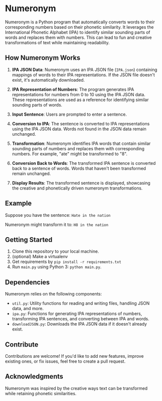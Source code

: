 # Numeronym

Numeronym is a Python program that automatically converts words to their corresponding numbers based on their phonetic similarity. It leverages the International Phonetic Alphabet (IPA) to identify similar sounding parts of words and replaces them with numbers. This can lead to fun and creative transformations of text while maintaining readability.

## How Numeronym Works

1. **IPA JSON Data**: Numeronym uses an IPA JSON file (`IPA.json`) containing mappings of words to their IPA representations. If the JSON file doesn't exist, it's automatically downloaded.

2. **IPA Representation of Numbers**: The program generates IPA representations for numbers from 0 to 10 using the IPA JSON data. These representations are used as a reference for identifying similar sounding parts of words.

3. **Input Sentence**: Users are prompted to enter a sentence.

4. **Conversion to IPA**: The sentence is converted to IPA representations using the IPA JSON data. Words not found in the JSON data remain unchanged.

5. **Transformation**: Numeronym identifies IPA words that contain similar sounding parts of numbers and replaces them with corresponding numbers. For example, "ate" might be transformed to "8".

6. **Conversion Back to Words**: The transformed IPA sentence is converted back to a sentence of words. Words that haven't been transformed remain unchanged.

7. **Display Results**: The transformed sentence is displayed, showcasing the creative and phonetically driven numeronym transformations.

## Example

Suppose you have the sentence: `Hate in the nation`

Numeronym might transform it to: `H8 in the nation`


## Getting Started

1. Clone this repository to your local machine.
2. (optional) Make a virtualenv 
3. Get requirements by `pip install -r requirements.txt`
4. Run `main.py` using Python 3: `python main.py`.

## Dependencies

Numeronym relies on the following components:

- `util.py`: Utility functions for reading and writing files, handling JSON data, and more.
- `ipa.py`: Functions for generating IPA representations of numbers, transforming IPA sentences, and converting between IPA and words.
- `downloadJSON.py`: Downloads the IPA JSON data if it doesn't already exist.

## Contribute

Contributions are welcome! If you'd like to add new features, improve existing ones, or fix issues, feel free to create a pull request.

## Acknowledgments

Numeronym was inspired by the creative ways text can be transformed while retaining phonetic similarities.

